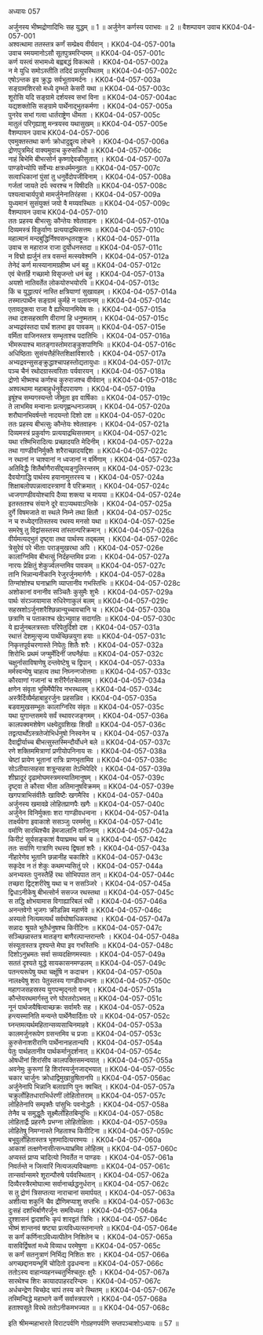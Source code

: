 अध्यायः 057

अर्जुनस्य भीष्मद्रोणादिभिः सह युद्धम् ॥ 1 ॥ अर्जुनेन कर्णस्य पराभवः ॥ 2 ॥
वैशम्पायन उवाच 	KK04-04-057-001  
अश्वत्थामा ततस्तत्र कर्णं सम्प्रेक्ष्य वीर्यवान् ।	KK04-04-057-001a  
उवाच स्मयमानोऽसौ सूतपुत्रमरिन्दमम् ॥	KK04-04-057-001c  
कर्ण यस्त्वं सभामध्ये बह्वबद्धं विकत्थसे ।	KK04-04-057-002a  
न मे युधि समोऽस्तीति तदिदं प्रत्युपस्थितम् ॥	KK04-04-057-002c  
एषोऽन्तक इव क्रुद्धः सर्वभूतावमर्दनः ।	KK04-04-057-003a  
सङ्ग्रामशिरसो मध्ये दृम्भते केसरी यथा ॥	KK04-04-057-003c  
शूरोसि यदि सङ्ग्रामे दर्शयस्व सभां विना ॥	KK04-04-057-004ac  
यद्यशक्तोसि सङ्ग्रामे पार्थेनाद्भुतकर्मणा ।	KK04-04-057-005a  
पुनरेव सभां गत्वा धार्तराष्ट्रेण धीमता ।	KK04-04-057-005c  
मातुलं परिगृह्याशु मन्त्रयस्व यथासुखम् ॥	KK04-04-057-005e  
वैशम्पायन उवाच 	KK04-04-057-006  
एवमुक्तस्तथा कर्णः क्रोधादुद्वृत्य लोचने ।	KK04-04-057-006a  
द्रोणपुत्रमिदं वाक्यमुवाच कुरुसन्निधौ ॥	KK04-04-057-006c  
नाहं बिभेमि बीभत्सोर्न कृष्णाद्देवकीसुतात् ।	KK04-04-057-007a  
पाण्डवेभ्योपि सर्वेभ्यः क्षत्रधर्ममनुव्रतः ॥	KK04-04-057-007c  
सत्वाधिकानां पुंसां तु धनुर्वेदोपजीविनाम् ।	KK04-04-057-008a  
गर्जतां जायते दर्पः स्वरश्च न विषीदति ॥	KK04-04-057-008c  
पश्यत्वाचार्यपुत्रो मामर्जुनेनातिरंहसा ।	KK04-04-057-009a  
युध्यमानं सुसंयुक्तं जयो वै मय्यवस्थितः ॥	KK04-04-057-009c  
वैशम्पायन उवाच 	KK04-04-057-010  
ततः प्रहस्य बीभत्सुः कौन्तेयः श्वेतवाहनः ।	KK04-04-057-010a  
दिव्यमस्त्रं विकुर्वाणः प्रत्ययाद्रथिसत्तमः ॥	KK04-04-057-010c  
महात्मानं मन्दबुद्धिर्निश्वसन्धृतराष्ट्रजः ।	KK04-04-057-011a  
उवाच स महाराज राजा दुर्योधनस्तदा ॥	KK04-04-057-011c  
न विद्मो ह्यर्जुनं तत्र वसन्तं मत्स्यवेश्मनि ।	KK04-04-057-012a  
तेनेदं कर्ण मत्स्यानामग्रहीष्म धनं बहु ॥	KK04-04-057-012c  
एवं चेत्तर्हि गच्छामो विसृजन्तो धनं बहु ।	KK04-04-057-013a  
अयशो नातिवर्तेत लोकयोरुभयोरपि ॥	KK04-04-057-013c  
किं च युद्धात्परं नास्ति क्षत्रियाणां सुखावहम् ।	KK04-04-057-014a  
तस्मात्पार्थेन सङ्ग्रामं कुर्महे न पलायनम् ॥	KK04-04-057-014c  
एतावदुक्त्वा राजा वै ह्यभियानमियेष सः ।	KK04-04-057-015a  
तथा दशसहस्राणि वीराणां हि धनुष्मताम् ।	KK04-04-057-015c  
अभ्यद्रवंस्तदा पार्थं शलभा इव पावकम् ॥	KK04-04-057-015e  
वर्मिता वाजिनस्तत्र सम्भृताश्च पदातिभिः ।	KK04-04-057-016a  
भीमरूपाश्च मातङ्गास्तोमराङ्कुशपाणिभिः ॥	KK04-04-057-016c  
अधिष्ठिताः सुसंयत्तैर्हस्तिशिक्षाविशारदैः ।	KK04-04-057-017a  
अभ्यद्रवन्सुसङ्क्रुद्धाश्चापहस्तोद्यतायुधाः ॥	KK04-04-057-017c  
पञ्च चैनं रथोदग्रास्त्वरिताः पर्यवारयन् ।	KK04-04-057-018a  
द्रोणो भीष्मश्च कर्णश्च कुरुराजश्च वीर्यवान् ॥	KK04-04-057-018c  
अश्वत्थामा महाबाहुर्धनुर्वेदपरायणः ।	KK04-04-057-019a  
इषूंश्च सम्यगस्यन्तो जीमूता इव वार्षिकाः ॥	KK04-04-057-019c  
ते लाभमिव मन्वानाः प्रत्यगृह्णन्धनञ्जयम् ।	KK04-04-057-020a  
शरौघानभिवर्षन्तो नादयन्तो दिशो दश ॥	KK04-04-057-020c  
ततः प्रहस्य बीभत्सुः कौन्तेयः श्वेतवाहनः ।	KK04-04-057-021a  
दिव्यमस्त्रं प्रकुर्वाणः प्रत्ययाद्रथिसत्तमान् ॥	KK04-04-057-021c  
यथा रश्मिभिरादित्यः प्रच्छादयति मेदिनीम् ।	KK04-04-057-022a  
तथा गाण्डीवनिर्मुक्तैः शरैराच्छादयद्दिशः ॥	KK04-04-057-022c  
न रथानां न चाश्वानां न ध्वजानां न वर्मिणाम् ।	KK04-04-057-023a  
अतिविद्धैः शितैर्बाणैरासीद्द्व्यङ्गुलिरन्तरम् ॥	KK04-04-057-023c  
दैवयोगाद्धि पार्थस्य हयानामुत्तरस्य च ।	KK04-04-057-024a  
शिक्षाबलोपपन्नत्वादस्त्राणां वै परिक्रमात् ।	KK04-04-057-024c  
ध्वजगाण्डीवयोश्चापि दैव्या शक्त्या च मायया ॥	KK04-04-057-024e  
इतस्ततश्च संयाने दूरे वाऽप्यथवाऽन्तिके ।	KK04-04-057-025a  
दुर्गे विषमजाते वा स्थले निम्ने तथा क्षितौ ।	KK04-04-057-025c  
न च रुध्येद्गतिस्तस्य रथस्य मनसो यथा ॥	KK04-04-057-025e  
समरेषु तु विद्वांसस्तस्य तांस्तान्परिक्रमान् ।	KK04-04-057-026a  
वीर्यमत्यद्भुतं दृष्ट्वा तथा पार्थस्य तद्बलम् ।	KK04-04-057-026c  
त्रेसुरेवं परे भीताः पराङ्मुखरथा अपि ।	KK04-04-057-026e  
कालाग्निमिव बीभत्सुं निर्दहन्तमिव प्रजाः ।	KK04-04-057-027a  
नारयः प्रेक्षितुं शेकुर्ज्वलन्तमिव पावकम् ॥	KK04-04-057-027c  
तानि भिन्नान्यनीकानि रेजुरर्जुनमार्गणैः ।	KK04-04-057-028a  
तिग्मांशोश्च घनाभ्राणि व्याप्तानीव गभस्तिभिः ॥	KK04-04-057-028c  
अशोकानां वनानीव सञ्चितैः कुसुमैः शुभैः ।	KK04-04-057-029a  
पार्थः संरञ्जयामास रुधिरेणाकुलं बलम् ॥	KK04-04-057-029c  
सहस्रशोऽर्जुनशरैश्छिन्नान्युच्चावचानि च ।	KK04-04-057-030a  
छत्राणि च पताकाश्च खेऽभ्युवाह सदागतिः ॥	KK04-04-057-030c  
ये ह्यर्जुनबलत्रस्ताः परिपेतुर्दिशो दश ।	KK04-04-057-031a  
रथात्तं देशमुत्सृज्य पार्थच्छिन्नयुगा हयाः ॥	KK04-04-057-031c  
निकृत्तपूर्वचरणास्ते निपेतुः शितैः शरैः ।	KK04-04-057-032a  
शिरोभिः प्रथमं जग्मुर्मेदिनीं जघनैर्हयाः ॥	KK04-04-057-032c  
चक्षुर्नासाविषाणेषु दन्तवेष्टेषु च द्विपान् ।	KK04-04-057-033a  
मर्मस्वन्येषु चाहत्य तथा निघ्नन्गजोत्तमाः ॥	KK04-04-057-033c  
कौरवाणां गजानां च शरीरैर्गतचेतसाम् ।	KK04-04-057-034a  
क्षणेन संवृता भूमिर्मेघैरिव नभस्थलम् ॥	KK04-04-057-034c  
अस्त्रैर्दिव्यैर्महाबाहुरर्जुनः प्रहसन्निव ।	KK04-04-057-035a  
बडवामुखसम्भूतः कालाग्निरिव संवृतः ॥	KK04-04-057-035c  
यथा युगान्तसमये सर्वं स्थावरजङ्गमम् ।	KK04-04-057-036a  
कालपक्वमशेषेण धक्ष्येदुग्रशिखः शिखी ॥	KK04-04-057-036c  
तद्वत्पार्थोऽस्त्रतेजोभिर्धनुषो निस्वनेन च ।	KK04-04-057-037a  
दैवाद्वीर्याच्च बीभत्सुस्तस्मिन्दौर्योधने बले ॥	KK04-04-057-037c  
रणे शक्तिममित्राणां प्रणीयोपनिनाय सः ।	KK04-04-057-038a  
चेष्टां प्रायेण भूतानां रात्रिः प्राणभृतामिव ॥	KK04-04-057-038c  
सोऽतीयात्सहसा शत्रून्सहसा तेऽभिपेदिरे ।	KK04-04-057-039a  
शीघ्रादूरं दृढामोघमस्त्रमस्यातिमानुषम् ।	KK04-04-057-039c  
दृष्ट्वा ते कौरवा भीता अतिमानुषविक्रमम् ॥	KK04-04-057-039e  
खगपत्राभिसंवीतैः खाविष्टैः खगमैरिव ।	KK04-04-057-040a  
अर्जुनस्य खमावव्रे लोहितप्राणपैः खगैः ॥	KK04-04-057-040c  
अर्जुनेन विनिर्मुक्ताः शरा गाण्डीवधन्वना ।	KK04-04-057-041a  
तार्क्ष्यवेगा इवाकाशे ससञ्जुः परमर्मसु ॥	KK04-04-057-041c  
वर्माणि सारथिश्चैव हेमजालानि वाजिनाम् ।	KK04-04-057-042a  
किरीटं सूर्यसङ्काशं वैयाघ्रमथ चर्म च ॥	KK04-04-057-042c  
ततः सर्वाणि गात्राणि रथस्य द्विषतां शरैः ।	KK04-04-057-043a  
नीहारेणेव भूतानि छन्नानीह चकाशिरे ॥	KK04-04-057-043c  
सकृदेव न तं शेकुः कथमभ्यसितुं परे ।	KK04-04-057-044a  
अनभ्यस्तः पुनस्तैर्हि रथः सोभिपपात तान् ॥	KK04-04-057-044c  
तच्छरा द्विट्शरीरेषु यथा च न ससञ्जिरे ।	KK04-04-057-045a  
द्विधाऽनीकेषु बीभत्सोर्न ससज्ज रथस्तथा ॥	KK04-04-057-045c  
स तद्धि क्षोभयामास विगाह्यारिबलं रथी ।	KK04-04-057-046a  
अनन्तवेगो भुजगः क्रीडन्निव महार्णवे ॥	KK04-04-057-046c  
अस्यतो नित्यमत्यर्थं सर्वघोषाधिकस्तथा ।	KK04-04-057-047a  
सन्नादः श्रूयते भूतैर्धनुषश्च किरीटिनः ॥	KK04-04-057-047c  
सञ्च्छिन्नास्तत्र मातङ्गा बाणैरल्पान्तरान्तरैः ।	KK04-04-057-048a  
संस्यूतास्तत्र दृश्यन्ते मेघा इव गभस्तिभिः ॥	KK04-04-057-048c  
दिशोऽनुभ्रमतः सर्वा सव्यदक्षिणमस्यतः ।	KK04-04-057-049a  
सततं दृश्यते युद्धे सायकासनमण्डलम् ॥	KK04-04-057-049c  
पतन्त्यरूपेषु यथा चक्षूंषि न कदाचन ।	KK04-04-057-050a  
नालक्ष्येषु शराः पेतुस्तस्य गाण्डीवधन्वनः ॥	KK04-04-057-050c  
महागजसहस्रस्य युगपन्मृद्नतो वनम् ।	KK04-04-057-051a  
कौन्तेयरथमार्गस्तु रणे घोरतरोऽभवत् ॥	KK04-04-057-051c  
नूनं पार्थजयैषित्वाच्छक्रः सर्वामरैः सह ।	KK04-04-057-052a  
हन्त्यस्मानिति मन्यन्ते पार्थेनैवार्दिताः परे ॥	KK04-04-057-052c  
घ्नन्तमत्यर्थमहितान्सव्यसाचिनमाहवे ।	KK04-04-057-053a  
कालमर्जुनरूपेण ग्रसन्तमिव च प्रजाः ॥	KK04-04-057-053c  
कुरुसेनाशरीराणि पार्थेनानाहतान्यपि ।	KK04-04-057-054a  
पेतुः पार्थहतानीव पार्थकर्मानुदर्शनात् ॥	KK04-04-057-054c  
ओषधीनां शिरांसीव कालपक्तिसमन्वयात् ।	KK04-04-057-055a  
अवनेमुः कुरूणां हि शिरांस्यर्जुनजाद्भयात् ॥	KK04-04-057-055c  
चकार चार्जुनः क्रोधाद्विमुखान्रुषितानपि ॥	KK04-04-057-056ac  
अर्जुनेनापि भिन्नानि बलाग्राणि पुनः क्वचित् ।	KK04-04-057-057a  
चक्रुर्लोहितधाराभिर्धरणीं लोहितोत्तराम् ॥	KK04-04-057-057c  
लोहितेनापि सम्पृक्तैः पांसुभिः पवनोद्धतैः ।	KK04-04-057-058a  
तेनैव च समुद्धूतैः सूक्ष्मैर्लोहितबिन्दुभिः ॥	KK04-04-057-058c  
लोहितार्द्रैः प्रहरणैः प्रभग्ना लोहितोक्षिताः ।	KK04-04-057-059a  
लोहितेषु निमग्नास्ते निहताश्च किरीटिना ॥	KK04-04-057-059c  
बभूवुर्लोहितास्तत्र भृशमादित्यरश्मयः ।	KK04-04-057-060a  
आकाशं तत्क्षणेनासीत्सन्ध्याभ्रमिव लोहितम् ॥	KK04-04-057-060c  
अप्यस्तं प्राप्य चादित्यो निवर्तेत न पाण्डवः ।	KK04-04-057-061a  
निवर्तन्ते न जित्वारिं नित्यजल्पविचक्षणाः ॥	KK04-04-057-061c  
तान्सर्वान्समरे शूरान्पौरुषे पर्यवस्थितान् ।	KK04-04-057-062a  
दिव्यैरस्त्रैरमोघात्मा सर्वानार्च्छद्धनुर्धरान् ॥	KK04-04-057-062c  
स तु द्रोणं त्रिसप्तत्या नाराचानां समार्पयत् ।	KK04-04-057-063a  
अशीत्या शकुनिं चैव द्रौणिमप्याशु सप्तभिः ॥	KK04-04-057-063c  
दुःसहं दशभिर्बाणैरर्जुनः समविध्यत ।	KK04-04-057-064a  
दुश्शासनं द्वादशभिः कृपं शारद्वतं त्रिभिः ।	KK04-04-057-064c  
भीष्मं शान्तनवं षष्ट्या प्रत्यविध्यत्स्तनान्तरे ॥	KK04-04-057-064e  
स कर्णं कर्णिनाऽविध्यत्पीतेन निशितेन च ।	KK04-04-057-065a  
वासविर्द्विषतां मध्ये विव्याध परमेषुणा ॥	KK04-04-057-065c  
स कर्णं सतनुत्राणं निर्भिद्य निशितः शरः ।	KK04-04-057-066a  
अगच्छद्दानयन्भूमिं चोदितो दृढधन्वना ॥	KK04-04-057-066c  
ततोऽस्य वाहान्व्यहनच्चतुर्भिश्चतुरः क्षुरैः ।	KK04-04-057-067a  
सारथेश्च शिरः कायादपाहरदरिन्दमः ।	KK04-04-057-067c  
अर्धचन्द्रेण चिच्छेद चापं तस्य करे स्थितम् ॥	KK04-04-057-067e  
तस्मिन्विद्धे महाभागे कर्णे सर्वास्त्रपारगे ।	KK04-04-057-068a  
हताश्वसूते विरथे ततोऽनीकमभज्यत ॥ ॥	KK04-04-057-068c  

इति श्रीमन्महाभारते विराटपर्वणि गोग्रहणपर्वणि सप्तपञ्चाशोऽध्यायः ॥ 57 ॥
